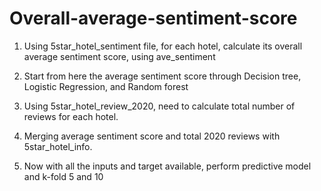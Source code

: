 # Overall-average-sentiment-score
1) Using 5star_hotel_sentiment file, for each hotel, calculate its overall average sentiment score, using ave_sentiment

2) Start from here the average sentiment score through Decision tree, Logistic Regression, and Random forest

3) Using 5star_hotel_review_2020, need to calculate total number of reviews for each hotel.

4) Merging average sentiment score and total 2020 reviews with 5star_hotel_info.

5) Now with all the inputs and target available, perform predictive model and k-fold 5 and 10
